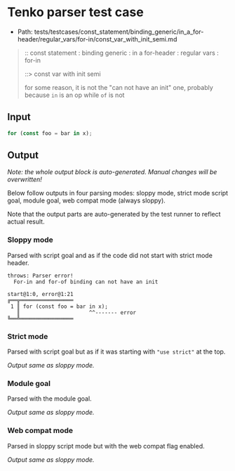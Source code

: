 # Tenko parser test case

- Path: tests/testcases/const_statement/binding_generic/in_a_for-header/regular_vars/for-in/const_var_with_init_semi.md

> :: const statement : binding generic : in a for-header : regular vars : for-in
>
> ::> const var with init semi
>
> for some reason, it is not the "can not have an init" one, probably because `in` is an op while `of` is not

## Input

`````js
for (const foo = bar in x);
`````

## Output

_Note: the whole output block is auto-generated. Manual changes will be overwritten!_

Below follow outputs in four parsing modes: sloppy mode, strict mode script goal, module goal, web compat mode (always sloppy).

Note that the output parts are auto-generated by the test runner to reflect actual result.

### Sloppy mode

Parsed with script goal and as if the code did not start with strict mode header.

`````
throws: Parser error!
  For-in and for-of binding can not have an init

start@1:0, error@1:21
╔══╦═════════════════
 1 ║ for (const foo = bar in x);
   ║                      ^^------- error
╚══╩═════════════════

`````

### Strict mode

Parsed with script goal but as if it was starting with `"use strict"` at the top.

_Output same as sloppy mode._

### Module goal

Parsed with the module goal.

_Output same as sloppy mode._

### Web compat mode

Parsed in sloppy script mode but with the web compat flag enabled.

_Output same as sloppy mode._
